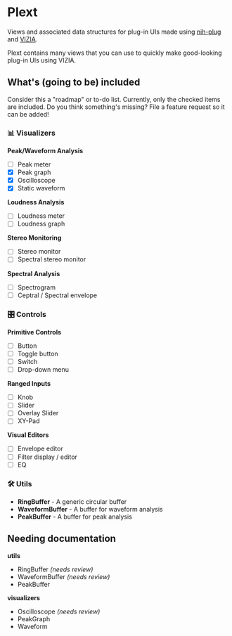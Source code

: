 # Plext

Views and associated data structures for plug-in UIs made using
[nih-plug](https://github.com/robbert-vdh/nih-plug) and
[VIZIA](https://github.com/vizia/vizia).

Plext contains many views that you can use to quickly make good-looking plug-in
UIs using VIZIA.

## What's (going to be) included

Consider this a "roadmap" or to-do list. Currently, only the checked items are
included. Do you think something's missing? File a feature request so it can be
added!

### 📊 Visualizers

**Peak/Waveform Analysis**
  - [ ] Peak meter
  - [x] Peak graph
  - [x] Oscilloscope
  - [x] Static waveform

**Loudness Analysis**
  - [ ] Loudness meter
  - [ ] Loudness graph

**Stereo Monitoring**
  - [ ] Stereo monitor
  - [ ] Spectral stereo monitor

**Spectral Analysis**
  - [ ] Spectrogram
  - [ ] Ceptral / Spectral envelope

### 🎛️ Controls

**Primitive Controls**
  - [ ] Button
  - [ ] Toggle button
  - [ ] Switch
  - [ ] Drop-down menu

**Ranged Inputs**
  - [ ] Knob
  - [ ] Slider
  - [ ] Overlay Slider
  - [ ] XY-Pad

**Visual Editors**
  - [ ] Envelope editor
  - [ ] Filter display / editor
  - [ ] EQ

### 🛠️ Utils

- **RingBuffer** - A generic circular buffer
- **WaveformBuffer** - A buffer for waveform analysis
- **PeakBuffer** - A buffer for peak analysis

## Needing documentation
**utils**
- RingBuffer *(needs review)*
- WaveformBuffer *(needs review)*
- PeakBuffer

**visualizers**
- Oscilloscope *(needs review)*
- PeakGraph
- Waveform